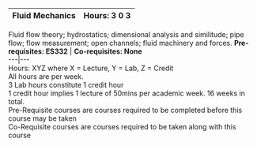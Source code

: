 **Fluid Mechanics** | **Hours: 3 0 3**  
---|---  
Fluid flow theory; hydrostatics; dimensional analysis and similitude; pipe flow; flow measurement; open channels; fluid machinery and forces.
**Pre-requisites: ES332** | **Co-requisites: None**  
---|---  
Hours: XYZ where X = Lecture, Y = Lab, Z = Credit  
All hours are per week.  
3 Lab hours constitute 1 credit hour  
1 credit hour implies 1 lecture of 50mins per academic week. 16 weeks in total.  
Pre-Requisite courses are courses required to be completed before this course may be taken  
Co-Requisite courses are courses required to be taken along with this course
